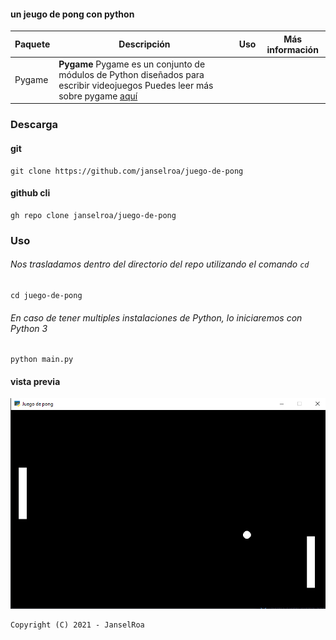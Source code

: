 #### un jeugo de pong con python

| Paquete | Descripción | Uso | Más información |
|---------|-------------|-----|-----------------|
| Pygame | **Pygame** Pygame es un conjunto de módulos de Python diseñados para escribir videojuegos  Puedes leer más sobre pygame [aquí](https://pygame.org) | 

### Descarga
#### git
```shell
git clone https://github.com/janselroa/juego-de-pong
```
#### github cli
```
gh repo clone janselroa/juego-de-pong
```

### Uso

###### Nos trasladamos dentro del directorio del repo utilizando el comando `cd` 
```shell
cd juego-de-pong
```



###### En caso de tener multiples instalaciones de Python, lo iniciaremos con Python 3

```shell
python main.py
```

#### vista previa
![Alt text](/img/vista.png?raw=true "vista previa")
```
Copyright (C) 2021 - JanselRoa
```